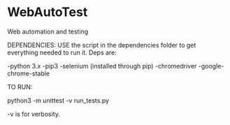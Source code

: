 # WebAutoTest
Web automation and testing

DEPENDENCIES: USE the script in the dependencies folder to get everything needed to run it. Deps are:

-python 3.x 
-pip3 
-selenium (installed through pip)
-chromedriver
-google-chrome-stable

TO RUN:

python3 -m unittest -v run_tests.py

-v is for verbosity.

